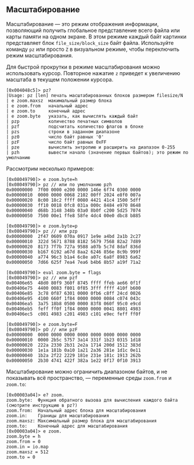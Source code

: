 ## Масштабирование

Масштабирование — это режим отображения информации, позволяющий получить глобальное представление всего файла или карты памяти на одном экране. В этом режиме каждый байт картинки представляет блок `file_size/block_size` байт файла. Используйте команду `pz` или просто `Z` в визуальном режиме, чтобы переключить режим масштабирования.

Для быстрой прокрутки в режиме масштабирования можно использовать курсор. Повторное нажатие `z` приведет к увеличению масштаба в текущем положении курсора.

```
[0x004048c5]> pz?
|Usage: pz [len] печать масштабированных блоков размером filesize/N
| e zoom.maxsz  макимальный размер блока
| e zoom.from   начальный адрес
| e zoom.to     конечный адрес
| e zoom.byte   указать, как вычислять каждый байт
| pzp           количество печатных символов
| pzf           подсчитать количество флагов в блоке
| pzs           строки в заданном диапазоне
| pz0           число байт равных '0'
| pzF           число байт равных 0xFF
| pze           вычислить энтропию и расширить на диапазон 0-255
| pzh           вывести начало (значение первых байтов); это режим по умолчанию
```

Рассмотрим несколько примеров:

```
[0x08049790]> e zoom.byte=h
[0x08049790]> pz // или по умолчанию pzh
0x00000000  7f00 0000 e200 0000 146e 6f74 0300 0000
0x00000010  0000 0000 0068 2102 00ff 2024 e8f0 007a
0x00000020  8c00 18c2 ffff 0080 4421 41c4 1500 5dff
0x00000030  ff10 0018 0fc8 031a 000c 8484 e970 8648
0x00000040  d68b 3148 348b 03a0 8b0f c200 5d25 7074
0x00000050  7500 00e1 ffe8 58fe 4dc4 00e0 dbc8 b885
```
```
[0x08049790]> e zoom.byte=p
[0x08049790]> pz // или pzp
0x00000000  2f47 0609 070a 0917 1e9e a4bd 2a1b 2c27
0x00000010  322d 5671 8788 8182 5679 7568 82a2 7d89
0x00000020  8173 7f7b 727a 9588 a07b 5c7d 8daf 836d
0x00000030  b167 6192 a67d 8aa2 6246 856e 8c9b 999f
0x00000040  a774 96c3 b1a4 6c8e a07c 6a8f 8983 6a62
0x00000050  7d66 625f 7ea4 7ea6 b4b6 8b57 a19f 71a2
```
```
[0x08049790]> eval zoom.byte = flags
[0x08049790]> pz // или pzf
0x00406e65  48d0 80f9 360f 8745 ffff ffeb ae66 0f1f
0x00406e75  4400 0083 f801 0f85 3fff ffff 410f b600
0x00406e85  3c78 0f87 6301 0000 0fb6 c8ff 24cd 0026
0x00406e95  4100 660f 1f84 0000 0000 0084 c074 043c
0x00406ea5  3a75 18b8 0500 0000 83f8 060f 95c0 e9cd
0x00406eb5  feff ff0f 1f84 0000 0000 0041 8801 4983
0x00406ec5  c001 4983 c201 4983 c101 e9ec feff ff0f
```
```
[0x08049790]> e zoom.byte=F
[0x08049790]> pO // или pzF
0x00000000  0000 0000 0000 0000 0000 0000 0000 0000
0x00000010  0000 2b5c 5757 3a14 331f 1b23 0315 1d18
0x00000020  222a 2330 2b31 2e2a 1714 200d 1512 383d
0x00000030  1e1a 181b 0a10 1a21 2a36 281e 1d1c 0e11
0x00000040  1b2a 2f22 2229 181e 231e 181c 1913 262b
0x00000050  2b30 4741 422f 382a 1e22 0f17 0f10 3913
```

Масштабирование можно ограничить диапазоном байтов, и не показывать всё пространство, — переменные среды `zoom.from` и `zoom.to`:

```
[0x00003a04]> e? zoom.
zoom.byte:  Функция обратного вызова для вычисления каждого байта (смотрите инструкцию в pz?)
zoom.from:  Начальный адрес блока для масштабирования
zoom.in:    Границы для масштабирования
zoom.maxsz: Максимальный размер блока для масштабирования
zoom.to:    Конечный адрес для масштабирования
[0x00003a04]> e zoom.
zoom.byte = h
zoom.from = 0
zoom.in = io.map
zoom.maxsz = 512
zoom.to = 0
```

